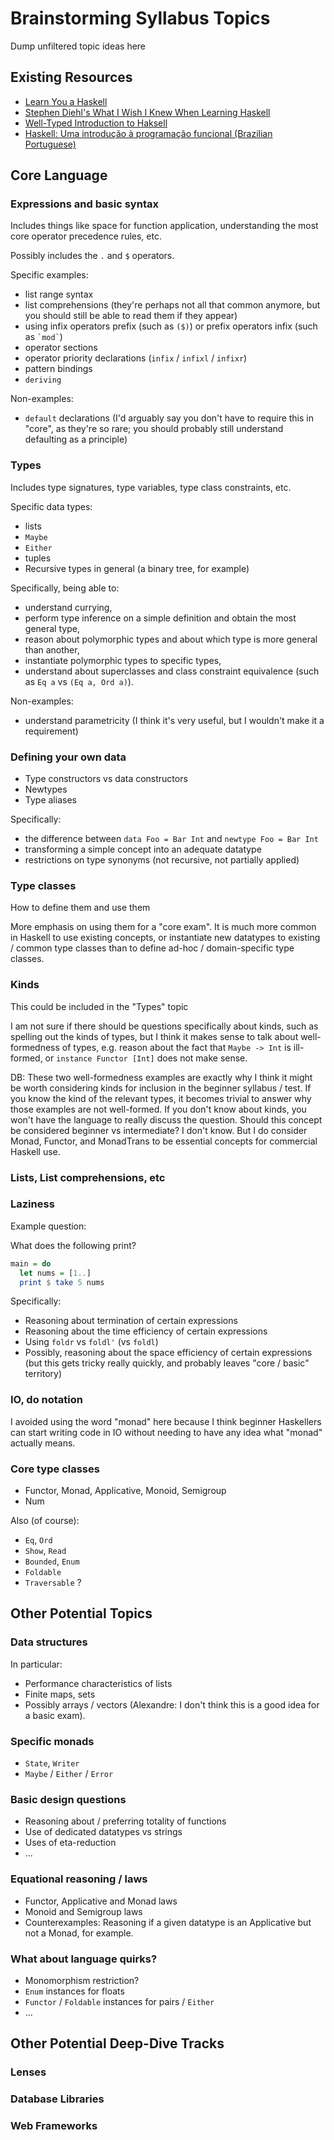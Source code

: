 # Brainstorming Syllabus Topics

Dump unfiltered topic ideas here

## Existing Resources

- [Learn You a Haskell](https://github.com/sdiehl/wiwinwlh)
- [Stephen Diehl's What I Wish I Knew When Learning Haskell](https://github.com/sdiehl/wiwinwlh)
- [Well-Typed Introduction to Haksell](https://teaching.well-typed.com/intro/)
- [Haskell: Uma introdução à programação funcional (Brazilian Portuguese)](https://www.casadocodigo.com.br/products/livro-haskell)

## Core Language

### Expressions and basic syntax

Includes things like space for function application, understanding the most core operator precedence rules, etc.

Possibly includes the `.` and `$` operators.

Specific examples:

- list range syntax
- list comprehensions (they're perhaps not all that common anymore, but you should still be able to read them if they appear)
- using infix operators prefix (such as `($)`) or prefix operators infix (such as `` `mod` ``)
- operator sections
- operator priority declarations (`infix` / `infixl` / `infixr`)
- pattern bindings
- `deriving`

Non-examples:

- `default` declarations (I'd arguably say you don't have to require this in "core", as they're so rare; you should probably
  still understand defaulting as a principle)

### Types

Includes type signatures, type variables, type class constraints, etc.

Specific data types:

- lists
- `Maybe`
- `Either`
- tuples
- Recursive types in general (a binary tree, for example)

Specifically, being able to:

- understand currying,
- perform type inference on a simple definition and obtain the most general type,
- reason about polymorphic types and about which type is more general than another,
- instantiate polymorphic types to specific types,
- understand about superclasses and class constraint equivalence (such as `Eq a` vs `(Eq a, Ord a)`).

Non-examples:

- understand parametricity (I think it's very useful, but I wouldn't make it a requirement)

### Defining your own data

* Type constructors vs data constructors
* Newtypes
* Type aliases

Specifically:

- the difference between `data Foo = Bar Int` and `newtype Foo = Bar Int`
- transforming a simple concept into an adequate datatype
- restrictions on type synonyms (not recursive, not partially applied)

### Type classes

How to define them and use them

More emphasis on using them for a "core exam". It is much more common in Haskell
to use existing concepts, or instantiate new datatypes to existing / common type
classes than to define ad-hoc / domain-specific type classes.

### Kinds

This could be included in the "Types" topic

I am not sure if there should be questions specifically about kinds, such as
spelling out the kinds of types, but I think it makes sense to talk about
well-formedness of types, e.g. reason about the fact that `Maybe -> Int` is
ill-formed, or `instance Functor [Int]` does not make sense.

DB: These two well-formedness examples are exactly why I think it might be worth
considering kinds for inclusion in the beginner syllabus / test. If you know the
kind of the relevant types, it becomes trivial to answer why those examples are
not well-formed. If you don't know about kinds, you won't have the language to
really discuss the question. Should this concept be considered beginner vs
intermediate? I don't know. But I do consider Monad, Functor, and MonadTrans to
be essential concepts for commercial Haskell use.

### Lists, List comprehensions, etc

### Laziness

Example question:

What does the following print?

```haskell
main = do
  let nums = [1..]
  print $ take 5 nums
```

Specifically:

- Reasoning about termination of certain expressions
- Reasoning about the time efficiency of certain expressions
- Using `foldr` vs `foldl'` (vs `foldl`)
- Possibly, reasoning about the space efficiency of certain expressions (but this gets tricky really quickly, and probably leaves "core / basic" territory)

### IO, do notation

I avoided using the word "monad" here because I think beginner Haskellers can
start writing code in IO without needing to have any idea what "monad" actually
means.

### Core type classes

* Functor, Monad, Applicative, Monoid, Semigroup
* Num

Also (of course):

- `Eq`, `Ord`
- `Show`, `Read`
- `Bounded`, `Enum`
- `Foldable`
- `Traversable` ?

## Other Potential Topics

### Data structures

In particular:

- Performance characteristics of lists
- Finite maps, sets
- Possibly arrays / vectors (Alexandre: I don't think this is a good idea for a basic exam).

### Specific monads

- `State`, `Writer`
- `Maybe` / `Either` / `Error`

### Basic design questions

- Reasoning about / preferring totality of functions
- Use of dedicated datatypes vs strings
- Uses of eta-reduction
- ...

### Equational reasoning / laws

- Functor, Applicative and Monad laws
- Monoid and Semigroup laws
- Counterexamples: Reasoning if a given datatype is an Applicative but not a Monad, for example.


### What about language quirks?

- Monomorphism restriction?
- `Enum` instances for floats
- `Functor` / `Foldable` instances for pairs / `Either`
- ...

## Other Potential Deep-Dive Tracks

### Lenses

### Database Libraries

### Web Frameworks
